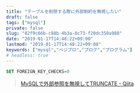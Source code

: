```yaml
---
title: "テーブルを削除する際に外部制約を無視したい"
draft: false
tags: ["mysql"]
private: false
slug: "82f9c66b-c88b-4b3a-8c73-f20dc350a988"
date: "2019-01-17T14:48:22+09:00"
lastmod: "2019-01-17T14:48:22+09:00"
keywords: ["mysql","ベジプロ","プログ","プログラム"]
# headless: true
---
```


```sql
SET FOREIGN_KEY_CHECKS=0
```

> [MySQLで外部参照を無視してTRUNCATE - Qiita](https://qiita.com/rsuzuki/items/1f19f1e8aebac32b2690)
